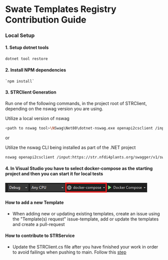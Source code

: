 # Swate Templates Registry Contribution Guide

### Local Setup

#### 1. Setup dotnet tools

   `dotnet tool restore`

#### 2. Install NPM dependencies
   
    `npm install`

#### 3. STRClient Generation

Run one of the following commands, in the project root of STRClient, depending on the nswag version you are using.

Utilize a local version of nswag

```bash
<path to nswag tool>\NSwag\Net80\dotnet-nswag.exe openapi2csclient /input:https://str.nfdi4plants.org/swagger/v1/swagger.json /namespace:STRClient /output:STRClient.cs
```

or

Utilize the nswag CLI being installed as part of the .NET project

```bash
nswag openapi2csclient /input:https://str.nfdi4plants.org/swagger/v1/swagger.json /output:STRClient.cs /namespace:STRClient
```

#### 4. In Visual Studio you have to select docker-compose as the starting project and then you can start it for local tests

![Logo](img/SelectDockerDesktop.png)

#### How to add a new Template

* When adding new or updating existing templates, create an issue using the "Template(s) request" issue-template, add or update the templates and create a pull-request

#### How to contribute to STRService

* Update the STRClient.cs file after you have finished your work in order to avoid failings when pushing to main. Follow this [step](#3-strclient-generation)
